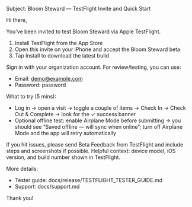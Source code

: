 Subject: Bloom Steward — TestFlight Invite and Quick Start

Hi there,

You’ve been invited to test Bloom Steward via Apple TestFlight.

1) Install TestFlight from the App Store
2) Open this invite on your iPhone and accept the Bloom Steward beta
3) Tap Install to download the latest build

Sign in with your organization account. For review/testing, you can use:
- Email: demo@example.com
- Password: password

What to try (5 mins):
- Log in → open a visit → toggle a couple of items → Check In → Check Out & Complete → look for the ✓ success banner
- Optional offline test: enable Airplane Mode before submitting → you should see “Saved offline — will sync when online”; turn off Airplane Mode and the app will retry automatically

If you hit issues, please send Beta Feedback from TestFlight and include steps and screenshots if possible. Helpful context: device model, iOS version, and build number shown in TestFlight.

More details:
- Tester guide: docs/release/TESTFLIGHT_TESTER_GUIDE.md
- Support: docs/support.md

Thank you!

